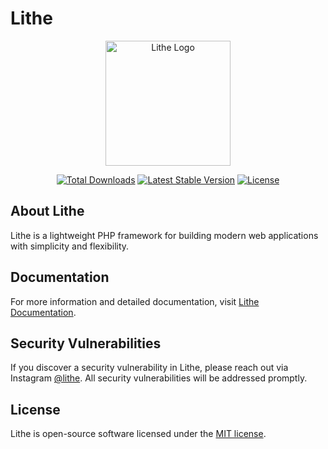 # Lithe

<p align="center">
  <img src="https://github.com/lithephp/.github/blob/main/lithecore.png" alt="Lithe Logo" width="200"/>
</p>

<p align="center">
  <a href="https://packagist.org/packages/lithephp/lithephp"><img src="https://img.shields.io/packagist/dt/lithephp/lithephp" alt="Total Downloads"></a>
  <a href="https://packagist.org/packages/lithephp/lithephp"><img src="https://img.shields.io/packagist/v/lithephp/lithephp" alt="Latest Stable Version"></a>
  <a href="https://packagist.org/packages/lithephp/lithephp"><img src="https://img.shields.io/packagist/l/lithephp/lithephp" alt="License"></a>
</p>

## About Lithe

Lithe is a lightweight PHP framework for building modern web applications with simplicity and flexibility.

## Documentation

For more information and detailed documentation, visit [Lithe Documentation](https://lithephp.vercel.app).

## Security Vulnerabilities

If you discover a security vulnerability in Lithe, please reach out via Instagram [@lithe](https://instagram.com/lithephp). All security vulnerabilities will be addressed promptly.

## License

Lithe is open-source software licensed under the [MIT license](https://opensource.org/licenses/MIT).
